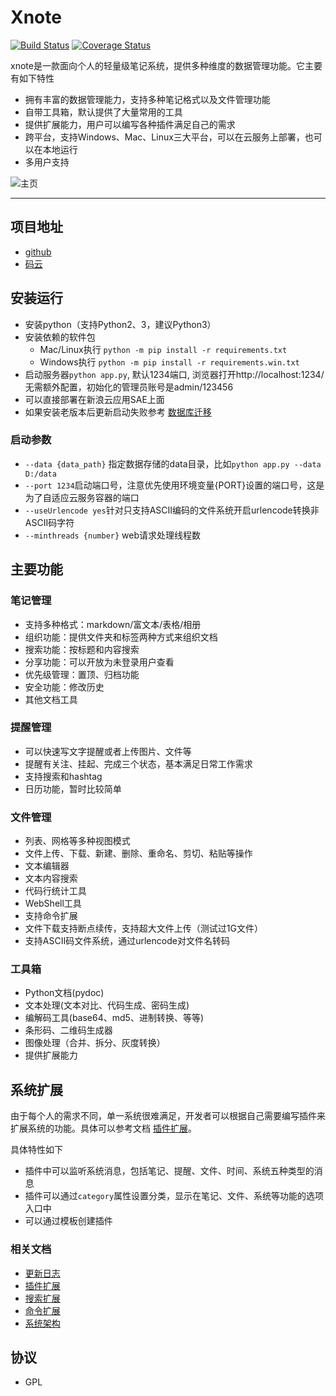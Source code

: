# Xnote

[![Build Status](https://travis-ci.org/xupingmao/xnote.svg?branch=master)](https://travis-ci.org/xupingmao/xnote)
[![Coverage Status](https://coveralls.io/repos/github/xupingmao/xnote/badge.svg?branch=master)](https://coveralls.io/github/xupingmao/xnote?branch=master)

xnote是一款面向个人的轻量级笔记系统，提供多种维度的数据管理功能。它主要有如下特性

- 拥有丰富的数据管理能力，支持多种笔记格式以及文件管理功能
- 自带工具箱，默认提供了大量常用的工具
- 提供扩展能力，用户可以编写各种插件满足自己的需求
- 跨平台，支持Windows、Mac、Linux三大平台，可以在云服务上部署，也可以在本地运行
- 多用户支持

![主页](https://git.oschina.net/xupingmao/xnote/raw/master/screenshots/xnote_v20191111.png)

-----
## 项目地址
- [github](https://github.com/xupingmao/xnote)
- [码云](https://gitee.com/xupingmao/xnote)


## 安装运行
- 安装python（支持Python2、3，建议Python3）
- 安装依赖的软件包
    - Mac/Linux执行 ```python -m pip install -r requirements.txt```
    - Windows执行 `python -m pip install -r requirements.win.txt`
- 启动服务器`python app.py`, 默认1234端口, 浏览器打开http://localhost:1234/ 无需额外配置，初始化的管理员账号是admin/123456
- 可以直接部署在新浪云应用SAE上面
- 如果安装老版本后更新启动失败参考 [数据库迁移](./docs/db_migrate.md)

### 启动参数
- `--data {data_path}` 指定数据存储的data目录，比如`python app.py --data D:/data`
- `--port 1234`启动端口号，注意优先使用环境变量{PORT}设置的端口号，这是为了自适应云服务容器的端口
- `--useUrlencode yes`针对只支持ASCII编码的文件系统开启urlencode转换非ASCII码字符
- `--minthreads {number}` web请求处理线程数


## 主要功能

### 笔记管理
- 支持多种格式：markdown/富文本/表格/相册
- 组织功能：提供文件夹和标签两种方式来组织文档
- 搜索功能：按标题和内容搜索
- 分享功能：可以开放为未登录用户查看
- 优先级管理：置顶、归档功能
- 安全功能：修改历史
- 其他文档工具

### 提醒管理
- 可以快速写文字提醒或者上传图片、文件等
- 提醒有关注、挂起、完成三个状态，基本满足日常工作需求
- 支持搜索和hashtag
- 日历功能，暂时比较简单

### 文件管理
- 列表、网格等多种视图模式
- 文件上传、下载、新建、删除、重命名、剪切、粘贴等操作
- 文本编辑器
- 文本内容搜索
- 代码行统计工具
- WebShell工具
- 支持命令扩展
- 文件下载支持断点续传，支持超大文件上传（测试过1G文件）
- 支持ASCII码文件系统，通过urlencode对文件名转码

### 工具箱
- Python文档(pydoc)
- 文本处理(文本对比、代码生成、密码生成)
- 编解码工具(base64、md5、进制转换、等等)
- 条形码、二维码生成器
- 图像处理（合并、拆分、灰度转换）
- 提供扩展能力

## 系统扩展

由于每个人的需求不同，单一系统很难满足，开发者可以根据自己需要编写插件来扩展系统的功能。具体可以参考文档 [插件扩展](./docs/plugins.md)。

具体特性如下

- 插件中可以监听系统消息，包括笔记、提醒、文件、时间、系统五种类型的消息
- 插件可以通过`category`属性设置分类，显示在笔记、文件、系统等功能的选项入口中
- 可以通过模板创建插件

### 相关文档
- [更新日志](./docs/changelog.md)
- [插件扩展](./docs/plugins.md)
- [搜索扩展](./docs/search_extension.md)
- [命令扩展](./docs/commands.md)
- [系统架构](./docs/architecture.md)

## 协议

- GPL

